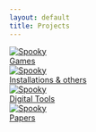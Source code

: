 ```yaml
---
layout: default
title: Projects
---
```


<a href="/portfolio/games.html" class="image-overlay-link">
  <div class="image-overlay-container">
    <img class="projects-square" src="/portfolio/images/CP_1.png" alt="Spooky">
    <div class="overlay-text">Games</div>
  </div>
</a>

<a href="/portfolio/instal_other.html" class="image-overlay-link">
  <div class="image-overlay-container">
    <img class="projects-square" src="/portfolio/images/pns_calendar.png" alt="Spooky">
    <div class="overlay-text">Installations & others</div>
  </div>
</a>

<a href="/portfolio/tools.html" class="image-overlay-link">
  <div class="image-overlay-container">
    <img class="projects-square" src="/portfolio/images/spooky.png" alt="Spooky">
    <div class="overlay-text">Digital Tools</div>
  </div>
</a>

<a href="/portfolio/papers.html" class="image-overlay-link">
  <div class="image-overlay-container">
    <img class="projects-square" src="/portfolio/images/spooky.png" alt="Spooky">
    <div class="overlay-text">Papers</div>
  </div>
</a>
